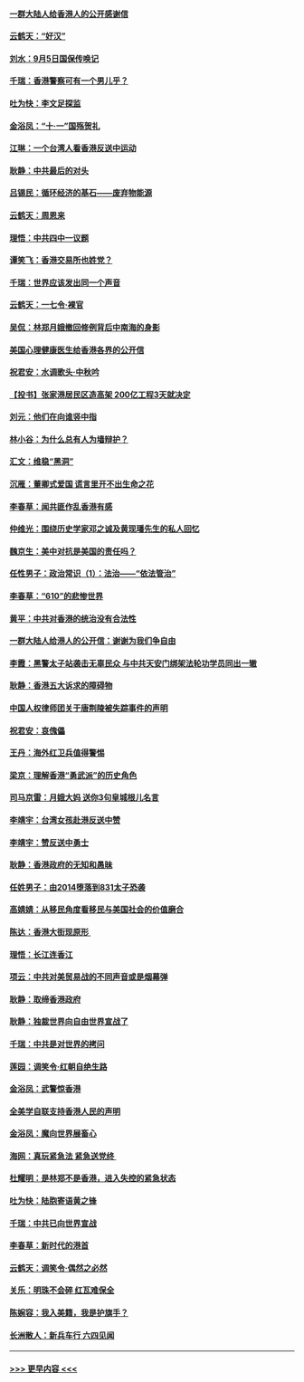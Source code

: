 #### [一群大陆人给香港人的公开感谢信](../pages/nsc993/n11514797.md?t=09120944) 
#### [云鹤天：“好汉”](../pages/nsc993/n11513536.md?t=09120944) 
#### [刘水：9月5日国保传唤记](../pages/nsc993/n11513460.md?t=09120944) 
#### [千瑞：香港警察可有一个男儿乎？](../pages/nsc993/n11513109.md?t=09120944) 
#### [吐为快：李文足探监](../pages/nsc993/n11509622.md?t=09120944) 
#### [金浴凤：“十‧一”国殇贺礼](../pages/nsc993/n11509593.md?t=09120944) 
#### [江琳：一个台湾人看香港反送中运动](../pages/nsc993/n11509211.md?t=09120944) 
#### [耿静：中共最后的对头](../pages/nsc993/n11508308.md?t=09120944) 
#### [吕锡民：循环经济的基石——废弃物能源](../pages/nsc993/n11508212.md?t=09120944) 
#### [云鹤天：周恩来](../pages/nsc993/n11508055.md?t=09120944) 
#### [理悟：中共四中一议题](../pages/nsc993/n11507782.md?t=09120944) 
#### [谭笑飞：香港交易所也姓党？](../pages/nsc993/n11507753.md?t=09120944) 
#### [千瑞：世界应该发出同一个声音](../pages/nsc993/n11507290.md?t=09120944) 
#### [云鹤天：一七令‧裸官](../pages/nsc993/n11507177.md?t=09120944) 
#### [吴侃：林郑月娥撤回修例背后中南海的身影](../pages/nsc993/n11506876.md?t=09120944) 
#### [美国心理健康医生给香港各界的公开信](../pages/nsc993/n11506809.md?t=09120944) 
#### [祝君安：水调歌头‧中秋吟](../pages/nsc993/n11506758.md?t=09120944) 
#### [【投书】张家港居民区造高架 200亿工程3天就决定](../pages/nsc993/n11506682.md?t=09120944) 
#### [刘元：他们在向谁竖中指](../pages/nsc993/n11505384.md?t=09120944) 
#### [林小谷：为什么总有人为墙辩护？](../pages/nsc993/n11505226.md?t=09120944) 
#### [汇文：维稳“黑洞”](../pages/nsc993/n11504347.md?t=09120944) 
#### [沉雁：董卿式爱国 谎言里开不出生命之花](../pages/nsc993/n11503215.md?t=09120944) 
#### [李春草：闻共匪作乱香港有感](../pages/nsc993/n11503072.md?t=09120944) 
#### [仲维光：围绕历史学家邓之诚及黄现璠先生的私人回忆](../pages/nsc993/n11501330.md?t=09120944) 
#### [魏京生：美中对抗是美国的责任吗？](../pages/nsc993/n11500723.md?t=09120944) 
#### [任性男子：政治常识（1）：法治——“依法管治”](../pages/nsc993/n11500791.md?t=09120944) 
#### [李春草：“610”的悲惨世界](../pages/nsc993/n11501141.md?t=09120944) 
#### [黄平：中共对香港的统治没有合法性](../pages/nsc993/n11499473.md?t=09120944) 
#### [一群大陆人给港人的公开信：谢谢为我们争自由](../pages/nsc993/n11500402.md?t=09120944) 
#### [李霞：黑警太子站袭击无辜民众 与中共天安门绑架法轮功学员同出一辙](../pages/nsc993/n11499805.md?t=09120944) 
#### [耿静：香港五大诉求的障碍物](../pages/nsc993/n11497578.md?t=09120944) 
#### [中国人权律师团关于唐荆陵被失踪事件的声明](../pages/nsc993/n11500014.md?t=09120944) 
#### [祝君安：哀傀儡](../pages/nsc993/n11499776.md?t=09120944) 
#### [王丹：海外红卫兵值得警惕](../pages/nsc993/n11498138.md?t=09120944) 
#### [梁京：理解香港“勇武派”的历史角色](../pages/nsc993/n11498006.md?t=09120944) 
#### [司马京雷：月娥大妈  送你3句皇城根儿名言](../pages/nsc993/n11497885.md?t=09120944) 
#### [李靖宇：台湾女孩赴港反送中赞](../pages/nsc993/n11497721.md?t=09120944) 
#### [李靖宇：赞反送中勇士](../pages/nsc993/n11497452.md?t=09120944) 
#### [耿静：香港政府的无知和愚昧](../pages/nsc993/n11494238.md?t=09120944) 
#### [任姓男子：由2014堕落到831太子恐袭](../pages/nsc993/n11496683.md?t=09120944) 
#### [高婧婧：从移民角度看移民与美国社会的价值磨合](../pages/nsc993/n11495757.md?t=09120944) 
#### [陈达：香港大街现原形 ](../pages/nsc993/n11495441.md?t=09120944) 
#### [理悟：长江连香江](../pages/nsc993/n11495377.md?t=09120944) 
#### [项云：中共对美贸易战的不同声音或是烟幕弹](../pages/nsc993/n11494929.md?t=09120944) 
#### [耿静：取缔香港政府](../pages/nsc993/n11494218.md?t=09120944) 
#### [耿静：独裁世界向自由世界宣战了](../pages/nsc993/n11494190.md?t=09120944) 
#### [千瑞：中共是对世界的拷问](../pages/nsc993/n11493021.md?t=09120944) 
#### [莲园：调笑令‧红朝自绝生路](../pages/nsc993/n11493011.md?t=09120944) 
#### [金浴凤：武警惊香港](../pages/nsc993/n11492994.md?t=09120944) 
#### [全美学自联支持香港人民的声明](../pages/nsc993/n11492630.md?t=09120944) 
#### [金浴凤：魔向世界展畜心](../pages/nsc993/n11492599.md?t=09120944) 
#### [海网：真玩紧急法 紧急送党终 ](../pages/nsc993/n11492535.md?t=09120944) 
#### [杜耀明：是林郑不是香港，进入失控的紧急状态](../pages/nsc993/n11491420.md?t=09120944) 
#### [吐为快：陆胞寄语黄之锋](../pages/nsc993/n11491117.md?t=09120944) 
#### [千瑞：中共已向世界宣战](../pages/nsc993/n11490123.md?t=09120944) 
#### [李春草：新时代的港首](../pages/nsc993/n11489864.md?t=09120944) 
#### [云鹤天：调笑令·偶然之必然](../pages/nsc993/n11489701.md?t=09120944) 
#### [关乐：明珠不会碎 红瓦难保全](../pages/nsc993/n11489647.md?t=09120944) 
#### [陈婉容：我入美籍，我是护旗手？](../pages/nsc993/n11487908.md?t=09120944) 
#### [长洲散人：新兵车行 六四见闻](../pages/nsc993/n11487729.md?t=09120944) 

----
#### [ >>> 更早内容 <<< ](../indexes/nsc993-earlier.md)
